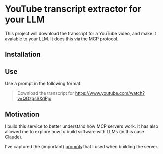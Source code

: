 # YouTube transcript extractor for your LLM
This project will download the transcript for a YouTube video, and make it avaiable to your LLM.  It does this via the MCP protocol.

## Installation

## Use
Use a prompt in the following format:

> Download the transcript for https://www.youtube.com/watch?v=QGzgsSXdPjo


## Motivation
I build this service to better understand how MCP servers work.  It has also allowed me to explore how to build software with LLMs (in this case Claude).

I've captured the (important) [prompts](DEVELOPMENT_PROMPTS.md) that I used when building the server.
